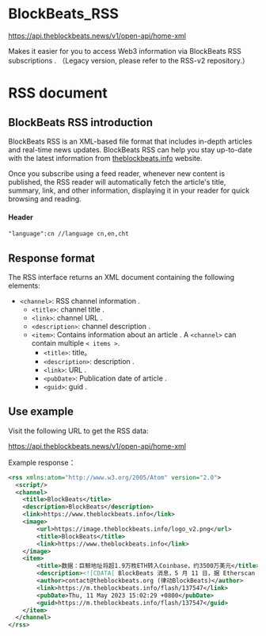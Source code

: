 # BlockBeats_RSS

https://api.theblockbeats.news/v1/open-api/home-xml

Makes it easier for you to access Web3 information via BlockBeats RSS subscriptions . （Legacy version, please refer to the RSS-v2 repository.）

# RSS document

## BlockBeats RSS introduction

BlockBeats RSS is an XML-based file format that includes in-depth articles and real-time news updates. BlockBeats RSS can help you stay up-to-date with the latest information from [theblockbeats.info](https://theblockbeats.info) website.

Once you subscribe using a feed reader, whenever new content is published, the RSS reader will automatically fetch the article's title, summary, link, and other information, displaying it in your reader for quick browsing and reading.

#### Header

```
"language":cn //language cn,en,cht
```


## Response format

The RSS interface returns an XML document containing the following elements:

- `<channel>`: RSS channel information .
  - `<title>`: channel title .
  - `<link>`: channel URL .
  - `<description>`: channel description .
  - `<item>`: Contains information about an article . A `<channel>` can contain multiple `< items >`.
    - `<title>`: title。
    - `<description>`: description .
    - `<link>`:  URL .
    - `<pubDate>`: Publication date of article .
    - `<guid>`: guid .

## Use example

Visit the following URL to get the RSS data:

https://api.theblockbeats.news/v1/open-api/home-xml

Example response：

```xml
<rss xmlns:atom="http://www.w3.org/2005/Atom" version="2.0">
  <script/>
  <channel>
    <title>BlockBeats</title>
    <description>BlockBeats</description>
    <link>https://www.theblockbeats.info</link>
    <image>
        <url>https://image.theblockbeats.info/logo_v2.png</url>
        <title>BlockBeats</title>
        <link>https://www.theblockbeats.info</link>
    </image>
    <item>
        <title>数据：巨鲸地址将超1.9万枚ETH转入Coinbase，约3500万美元</title>
        <description><![CDATA[ BlockBeats 消息，5 月 11 日，据 Etherscan 数据显示，「0xC159」开头匿名地址 6 分钟前将 19,093 枚 ETH 转入链上标记为「Coinbase 10」的地址，约合 3500 万美元。 ]]></description>
        <author>contact@theblockbeats.org (律动BlockBeats)</author>
        <link>https://m.theblockbeats.info/flash/137547</link>
        <pubDate>Thu, 11 May 2023 15:02:29 +0800</pubDate>
        <guid>https://m.theblockbeats.info/flash/137547</guid>
    </item>
  </channel>
</rss>

